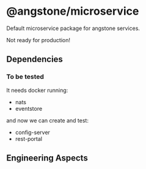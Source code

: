 # @angstone/microservice

Default microservice package for angstone services.


Not ready for production!

## Dependencies

### To be tested

It needs docker running:

* nats
* eventstore

and now we can create and test:
* config-server
* rest-portal



## Engineering Aspects

